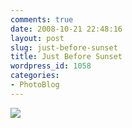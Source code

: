 ```yaml
---
comments: true
date: 2008-10-21 22:48:16
layout: post
slug: just-before-sunset
title: Just Before Sunset
wordpress_id: 1058
categories:
- PhotoBlog
---
```


![](http://ryanfitzer.com/main/wp-content/uploads/2008/10/close-to-sunset.jpg)
